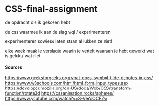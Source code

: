 # CSS-final-assignment

de opdracht die ik gekozen hebt

de css waarmee ik aan de slag wql / experimenteren

experimenteren sowieso laten staan al lukken ze niet!

elke week maak je verslagje waarin je vertelt waaraan je hebt gewerkt wat is gelukt/ wat niet

#### Sources

https://www.geeksforgeeks.org/what-does-symbol-tilde-denotes-in-css/
https://www.w3schools.com/html/html_form_input_types.asp
https://developer.mozilla.org/en-US/docs/Web/CSS/transform-function/rotate3d
https://cssanimation.rocks/spheres/
https://www.youtube.com/watch?v=S-VeYcOCFZw
